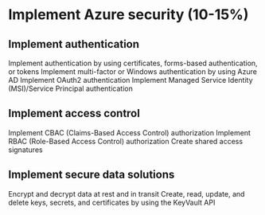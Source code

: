 # Implement Azure security (10-15%)

## Implement authentication 
Implement authentication by using certificates, forms-based authentication, or tokens
Implement multi-factor or Windows authentication by using Azure AD 
Implement OAuth2 authentication
Implement Managed Service Identity (MSI)/Service Principal authentication 

## Implement access control 
Implement CBAC (Claims-Based Access Control) authorization
Implement RBAC (Role-Based Access Control) authorization
Create shared access signatures
## Implement secure data solutions 
Encrypt and decrypt data at rest and in transit
Create, read, update, and delete keys, secrets, and certificates by using the KeyVault API